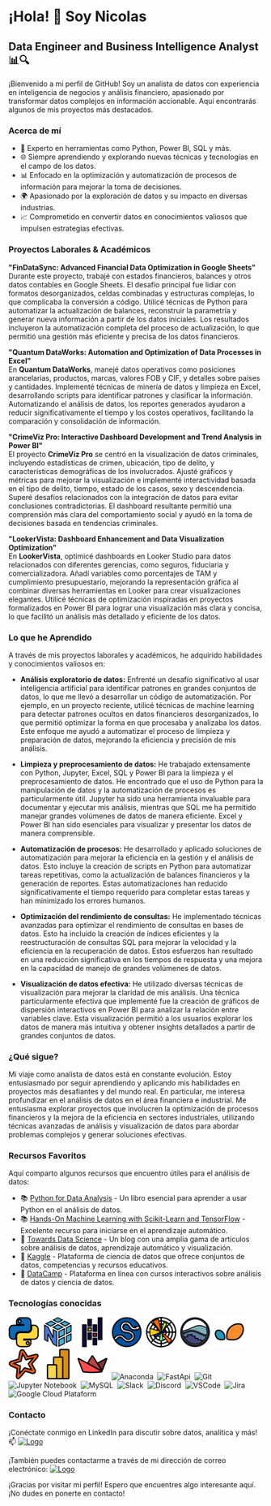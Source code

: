 # ¡Hola! 👋 Soy Nicolas

## **Data Engineer and Business Intelligence Analyst** 📊🔍

¡Bienvenido a mi perfil de GitHub! Soy un analista de datos con experiencia en inteligencia de negocios y análisis financiero, apasionado por transformar datos complejos en información accionable. Aquí encontrarás algunos de mis proyectos más destacados.

### Acerca de mí

- 🧰 Experto en herramientas como Python, Power BI, SQL y más.
- 🌐 Siempre aprendiendo y explorando nuevas técnicas y tecnologías en el campo de los datos.
- 📊 Enfocado en la optimización y automatización de procesos de información para mejorar la toma de decisiones.
- 🌍 Apasionado por la exploración de datos y su impacto en diversas industrias.
- 📈 Comprometido en convertir datos en conocimientos valiosos que impulsen estrategias efectivas.

### Proyectos Laborales & Académicos

**"FinDataSync: Advanced Financial Data Optimization in Google Sheets"**  
Durante este proyecto, trabajé con estados financieros, balances y otros datos contables en Google Sheets. El desafío principal fue lidiar con formatos desorganizados, celdas combinadas y estructuras complejas, lo que complicaba la conversión a código. Utilicé técnicas de Python para automatizar la actualización de balances, reconstruir la parametría y generar nueva información a partir de los datos iniciales. Los resultados incluyeron la automatización completa del proceso de actualización, lo que permitió una gestión más eficiente y precisa de los datos financieros.

**"Quantum DataWorks: Automation and Optimization of Data Processes in Excel"**  
En **Quantum DataWorks**, manejé datos operativos como posiciones arancelarias, productos, marcas, valores FOB y CIF, y detalles sobre países y cantidades. Implementé técnicas de minería de datos y limpieza en Excel, desarrollando scripts para identificar patrones y clasificar la información. Automatizando el análisis de datos, los reportes generados ayudaron a reducir significativamente el tiempo y los costos operativos, facilitando la comparación y consolidación de información.

**"CrimeViz Pro: Interactive Dashboard Development and Trend Analysis in Power BI"**  
El proyecto **CrimeViz Pro** se centró en la visualización de datos criminales, incluyendo estadísticas de crimen, ubicación, tipo de delito, y características demográficas de los involucrados. Ajusté gráficos y métricas para mejorar la visualización e implementé interactividad basada en el tipo de delito, tiempo, estado de los casos, sexo y descendencia. Superé desafíos relacionados con la integración de datos para evitar conclusiones contradictorias. El dashboard resultante permitió una comprensión más clara del comportamiento social y ayudó en la toma de decisiones basada en tendencias criminales.

**"LookerVista: Dashboard Enhancement and Data Visualization Optimization"**  
En **LookerVista**, optimicé dashboards en Looker Studio para datos relacionados con diferentes gerencias, como seguros, fiduciaria y comercializadora. Añadí variables como porcentajes de TAM y cumplimiento presupuestario, mejorando la representación gráfica al combinar diversas herramientas en Looker para crear visualizaciones elegantes. Utilicé técnicas de optimización inspiradas en proyectos formalizados en Power BI para lograr una visualización más clara y concisa, lo que facilitó un análisis más detallado y eficiente de los datos.


### Lo que he Aprendido

A través de mis proyectos laborales y académicos, he adquirido habilidades y conocimientos valiosos en:

- **Análisis exploratorio de datos:** Enfrenté un desafío significativo al usar inteligencia artificial para identificar patrones en grandes conjuntos de datos, lo que me llevó a desarrollar un código de automatización. Por ejemplo, en un proyecto reciente, utilicé técnicas de machine learning para detectar patrones ocultos en datos financieros desorganizados, lo que permitió optimizar la forma en que procesaba y analizaba los datos. Este enfoque me ayudó a automatizar el proceso de limpieza y preparación de datos, mejorando la eficiencia y precisión de mis análisis.

- **Limpieza y preprocesamiento de datos:** He trabajado extensamente con Python, Jupyter, Excel, SQL y Power BI para la limpieza y el preprocesamiento de datos. He encontrado que el uso de Python para la manipulación de datos y la automatización de procesos es particularmente útil. Jupyter ha sido una herramienta invaluable para documentar y ejecutar mis análisis, mientras que SQL me ha permitido manejar grandes volúmenes de datos de manera eficiente. Excel y Power BI han sido esenciales para visualizar y presentar los datos de manera comprensible.

- **Automatización de procesos:** He desarrollado y aplicado soluciones de automatización para mejorar la eficiencia en la gestión y el análisis de datos. Esto incluye la creación de scripts en Python para automatizar tareas repetitivas, como la actualización de balances financieros y la generación de reportes. Estas automatizaciones han reducido significativamente el tiempo requerido para completar estas tareas y han minimizado los errores humanos.

- **Optimización del rendimiento de consultas:** He implementado técnicas avanzadas para optimizar el rendimiento de consultas en bases de datos. Esto ha incluido la creación de índices eficientes y la reestructuración de consultas SQL para mejorar la velocidad y la eficiencia en la recuperación de datos. Estos esfuerzos han resultado en una reducción significativa en los tiempos de respuesta y una mejora en la capacidad de manejo de grandes volúmenes de datos.

- **Visualización de datos efectiva:** He utilizado diversas técnicas de visualización para mejorar la claridad de mis análisis. Una técnica particularmente efectiva que implementé fue la creación de gráficos de dispersión interactivos en Power BI para analizar la relación entre variables clave. Esta visualización permitió a los usuarios explorar los datos de manera más intuitiva y obtener insights detallados a partir de grandes conjuntos de datos.

### ¿Qué sigue?

Mi viaje como analista de datos está en constante evolución. Estoy entusiasmado por seguir aprendiendo y aplicando mis habilidades en proyectos más desafiantes y del mundo real. En particular, me interesa profundizar en el análisis de datos en el área financiera e industrial. Me entusiasma explorar proyectos que involucren la optimización de procesos financieros y la mejora de la eficiencia en sectores industriales, utilizando técnicas avanzadas de análisis y visualización de datos para abordar problemas complejos y generar soluciones efectivas.



### Recursos Favoritos

Aquí comparto algunos recursos que encuentro útiles para el análisis de datos:

- 📚 [Python for Data Analysis](https://www.oreilly.com/library/view/python-for-data/9781491957653/) - Un libro esencial para aprender a usar Python en el análisis de datos.
- 📚 [Hands-On Machine Learning with Scikit-Learn and TensorFlow](https://www.oreilly.com/library/view/hands-on-machine-learning/9781492032632/) - Excelente recurso para iniciarse en el aprendizaje automático.
- 📰 [Towards Data Science](https://towardsdatascience.com/) - Un blog con una amplia gama de artículos sobre análisis de datos, aprendizaje automático y visualización.
- 📰 [Kaggle](https://www.kaggle.com/) - Plataforma de ciencia de datos que ofrece conjuntos de datos, competencias y recursos educativos.
- 🎥 [DataCamp](https://www.datacamp.com/) - Plataforma en línea con cursos interactivos sobre análisis de datos y ciencia de datos.

### Tecnologías conocidas

  <img src="https://raw.githubusercontent.com/Rickhersd/Rickhersd/09c5bc045c5820e2b7ae1b56c9d2e45df8b2cde5/neobrutalist_icons/neo_python.svg" title="Python" alt="Python" width="60" height="60"/>&nbsp;
  <img src="https://raw.githubusercontent.com/Rickhersd/Rickhersd/09c5bc045c5820e2b7ae1b56c9d2e45df8b2cde5/neobrutalist_icons/neo_numpy.svg" title="Numpy" alt="Numpy" width="60" height="60"/>&nbsp;
  <img src="https://raw.githubusercontent.com/Rickhersd/Rickhersd/09c5bc045c5820e2b7ae1b56c9d2e45df8b2cde5/neobrutalist_icons/neo_pandas.svg" title="Pandas" alt="Pandas" width="60" height="60"/>&nbsp;
  <img src="https://raw.githubusercontent.com/Rickhersd/Rickhersd/09c5bc045c5820e2b7ae1b56c9d2e45df8b2cde5/neobrutalist_icons/neo_scipy.svg" title="Scipy" alt="Scipy" width="60" height="60"/>&nbsp;
  <img src="https://raw.githubusercontent.com/Rickhersd/Rickhersd/09c5bc045c5820e2b7ae1b56c9d2e45df8b2cde5/neobrutalist_icons/neo_matplotlib.svg" title="Matplotlib" alt="Matplotlib" width="60" height="60"/>&nbsp;
  <img src="https://raw.githubusercontent.com/Rickhersd/Rickhersd/09c5bc045c5820e2b7ae1b56c9d2e45df8b2cde5/neobrutalist_icons/neo_seaborn.svg" title="Seaborn" alt="Seaborn" width="60" height="60"/>&nbsp;
  <img src="https://raw.githubusercontent.com/Rickhersd/Rickhersd/09c5bc045c5820e2b7ae1b56c9d2e45df8b2cde5/neobrutalist_icons/neo_sklearn.svg" title="Sklearn" alt="Sklearn" width="60" height="60"/>&nbsp;
  <img src="https://github.com/Rickhersd/neo-icons/blob/main/icons/apache-spark/neo-apache-spark.svg" title="Apache Spark" alt="Scipy" width="60" height="60"/>&nbsp;
  <img src="https://github.com/Rickhersd/neo-icons/blob/main/icons/power-bi/neo-power-bi.svg" title="Power-bi" alt="Power-bi" width="60" height="60"/>&nbsp;
  <img src="https://github.com/Rickhersd/neo-icons/blob/main/icons/streamlit/neo-streamlit.svg" title="Streamlit" alt="Streamlit" width="60" height="60"/>&nbsp;
  <img src="https://cdn.jsdelivr.net/gh/devicons/devicon/icons/anaconda/anaconda-original.svg" title="Anaconda" alt="Anaconda" width="60" height="60"/>&nbsp;
  <img src="https://cdn.jsdelivr.net/gh/devicons/devicon/icons/fastapi/fastapi-plain.svg" title="FastApi" alt="FastApi" width="60" height="60"/>&nbsp;
  <img src="https://cdn.jsdelivr.net/gh/devicons/devicon/icons/git/git-plain.svg" title="Git" alt="Git" width="60" height="60"/>&nbsp;
  <img src="https://cdn.jsdelivr.net/gh/devicons/devicon/icons/jupyter/jupyter-original-wordmark.svg" title="Jupyter Notebook" alt="Jupyter Notebook" width="60" height="60"/>&nbsp;
  <img src="https://cdn.jsdelivr.net/gh/devicons/devicon/icons/mysql/mysql-plain.svg" title="MySQL" alt="MySQL" width="60" height="60"/>&nbsp;
  <img src="https://cdn.jsdelivr.net/gh/devicons/devicon/icons/slack/slack-original.svg" title="Slack" alt="Slack" width="60" height="60"/>&nbsp;
  <img src="https://www.svgrepo.com/show/353655/discord-icon.svg" title="Discord" alt="Discord" width="60" height="60"/>&nbsp;
  <img src="https://cdn.jsdelivr.net/gh/devicons/devicon/icons/vscode/vscode-original.svg" title="VScode" alt="VSCode" width="60" height="60"/>&nbsp;
  <img src="https://25322853.fs1.hubspotusercontent-eu1.net/hub/25322853/hubfs/STAGIL_January2022/Images/jira-software-logo-jira-logo-hd-png.png?width=360&name=jira-software-logo-jira-logo-hd-png.png" title="Jira" alt="Jira" width="60" height="60"/>&nbsp;
  <img src="https://res.cloudinary.com/startup-grind/image/upload/c_fill,dpr_2.0,f_auto,g_center,q_auto:good/v1/gcs/platform-data-dsc/events/google-cloud-square.png" title="Google Cloud Plataform" alt="Google Cloud Plataform" width="60" height="60"/>&nbsp;

### Contacto

¡Conéctate conmigo en LinkedIn para discutir sobre datos, analítica y más! 📫 
<a href="https://www.linkedin.com/in/nicol%C3%A1s-ram%C3%ADrez-perilla-9494081a7/">
  <img src="https://camo.githubusercontent.com/a80d00f23720d0bc9f55481cfcd77ab79e141606829cf16ec43f8cacc7741e46/68747470733a2f2f696d672e736869656c64732e696f2f62616467652f4c696e6b6564496e2d3030373742353f7374796c653d666f722d7468652d6261646765266c6f676f3d6c696e6b6564696e266c6f676f436f6c6f723d7768697465" alt="Logo" width="120" height="35"/>
</a>

¡También puedes contactarme a través de mi dirección de correo electrónico:
<a href="mailto:nicolasrape15@gmail.com">
  <img src="https://camo.githubusercontent.com/571384769c09e0c66b45e39b5be70f68f552db3e2b2311bc2064f0d4a9f5983b/68747470733a2f2f696d672e736869656c64732e696f2f62616467652f476d61696c2d4431343833363f7374796c653d666f722d7468652d6261646765266c6f676f3d676d61696c266c6f676f436f6c6f723d7768697465" alt="Logo" width="120" height="35"/>
</a>

¡Gracias por visitar mi perfil! Espero que encuentres algo interesante aquí. ¡No dudes en ponerte en contacto!
